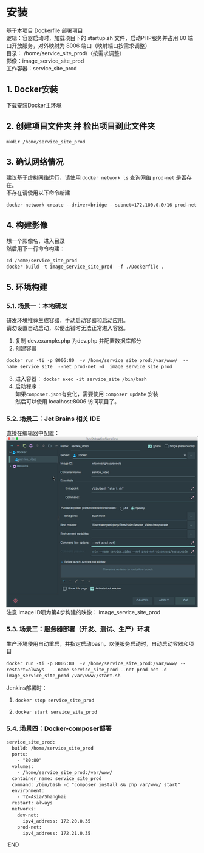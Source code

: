 # 安装 
基于本项目 Dockerfile 部署项目    
逻辑：容器启动时，加载项目下的 startup.sh 文件，启动PHP服务并占用 80 端口开放服务，对外映射为 8006 端口（映射端口按需求调整）  
目录： /home/service_site_prod/（按需求调整）   
影像：image_service_site_prod    
工作容器：service_site_prod  

## 1. Docker安装
下载安装Docker主环境

## 2. 创建项目文件夹 并 检出项目到此文件夹
`mkdir /home/service_site_prod`  

## 3. 确认网络情况
建议基于虚拟网络运行，请使用 `docker network ls` 查询网络 `prod-net` 是否存在。     
不存在请使用以下命令新建
```
docker network create --driver=bridge --subnet=172.100.0.0/16 prod-net
```

## 4. 构建影像   
想一个影像名，进入目录    
然后用下一行命令构建：   
```
cd /home/service_site_prod
docker build -t image_service_site_prod  -f ./Dockerfile .
```  



## 5. 环境构建

### 5.1. 场景一：本地研发   
研发环境推荐生成容器，手动启动容器和启动应用。    
请勿设置自动启动，以便出错时无法正常进入容器。    
1. 复制 dev.example.php 为dev.php 并配置数据库部分
2. 创建容器  
``` 
docker run -ti -p 8006:80  -v /home/service_site_prod:/var/www/  --name service_site  --net prod-net -d  image_service_site_prod
```    
3. 进入容器： `docker exec -it service_site /bin/bash`    
4. 启动程序：  ` `  
    如果`composer.json`有变化，需要使用 `composer update` 安装    
然后可以使用 localhost:8006 访问项目了。     


### 5.2. 场景二：Jet Brains 相关 IDE  
直接在编辑器中配置：
![Image](README_P1.jpg)
注意 Image ID项为第4步构建的映像： image_service_site_prod

### 5.3. 场景三：服务器部署（开发、测试、生产）环境  
生产环境使用自动重启，并指定启动bash，以便服务启动时，自动启动容器和项目    
```
docker run -ti -p 8006:80  -v /home/service_site_prod:/var/www/ --restart=always   --name service_site_prod --net prod-net -d  image_service_site_prod /var/www//start.sh
``` 
Jenkins部署时：
1.  `docker stop service_site_prod` 

4.  `docker start service_site_prod`


### 5.4. 场景四：Docker-composer部署

```
service_site_prod:
  build: /home/service_site_prod
  ports:
    - "80:80"
  volumes:
    - /home/service_site_prod:/var/www/
  container_name: service_site_prod
  command: /bin/bash -c "composer install && php var/www/ start"
  environment:
    - TZ=Asia/Shanghai
  restart: always
  networks:
    dev-net:
      ipv4_address: 172.20.0.35
    prod-net:
      ipv4_address: 172.21.0.35
```

:END